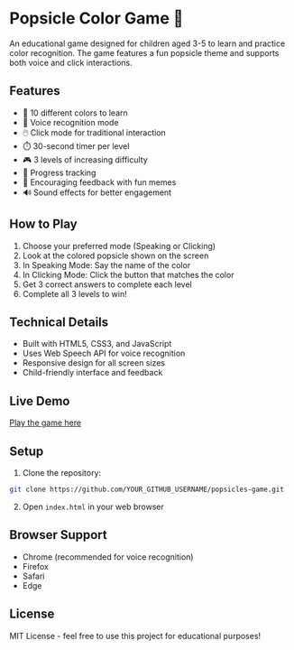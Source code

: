 # Popsicle Color Game 🍭

An educational game designed for children aged 3-5 to learn and practice color recognition. The game features a fun popsicle theme and supports both voice and click interactions.

## Features

- 🎨 10 different colors to learn
- 🎤 Voice recognition mode
- 🖱️ Click mode for traditional interaction
- ⏱️ 30-second timer per level
- 🎮 3 levels of increasing difficulty
- 🎯 Progress tracking
- 🎉 Encouraging feedback with fun memes
- 🔊 Sound effects for better engagement

## How to Play

1. Choose your preferred mode (Speaking or Clicking)
2. Look at the colored popsicle shown on the screen
3. In Speaking Mode: Say the name of the color
4. In Clicking Mode: Click the button that matches the color
5. Get 3 correct answers to complete each level
6. Complete all 3 levels to win!

## Technical Details

- Built with HTML5, CSS3, and JavaScript
- Uses Web Speech API for voice recognition
- Responsive design for all screen sizes
- Child-friendly interface and feedback

## Live Demo

[Play the game here](https://YOUR_GITHUB_USERNAME.github.io/popsicles-game)

## Setup

1. Clone the repository:
```bash
git clone https://github.com/YOUR_GITHUB_USERNAME/popsicles-game.git
```

2. Open `index.html` in your web browser

## Browser Support

- Chrome (recommended for voice recognition)
- Firefox
- Safari
- Edge

## License

MIT License - feel free to use this project for educational purposes! 